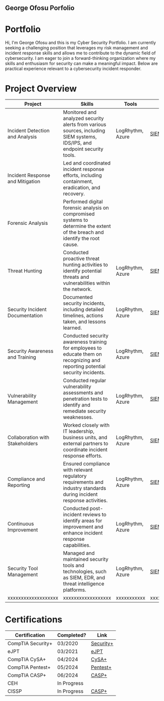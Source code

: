 ## George Ofosu Porfolio

# Portfolio

Hi, I'm George Ofosu and this is my Cyber Security Portfolio. I am currently seeking a challenging position that leverages my risk management and incident response skills and allows me to contribute to the dynamic field of cybersecurity. I am eager to join a forward-thinking organization where my skills and enthusiasm for security can make a meaningful impact. Below are practical experience relevant to a cybersecurity incident responder.


# Project Overview 
|     Project     |                 Skills                |     Tools       |      Link       |
| --------------- | ------------------------------------- | --------------- | --------------- |
| Incident Detection and Analysis | Monitored and analyzed security alerts from various sources, including SIEM systems, IDS/IPS, and endpoint security tools.  | LogRhythm, Azure|  <a href="[https://google.com]https://github.com/iMentorYT/SIEM/tree/main">SIEM</a>   |
| Incident Response and Mitigation |Led and coordinated incident response efforts, including containment, eradication, and recovery. |                 |                 |
| Forensic Analysis                | Performed digital forensic analysis on compromised systems to determine the extent of the breach and identify the root cause.  |                 |                 |
| Threat Hunting | Conducted proactive threat hunting activities to identify potential threats and vulnerabilities within the network.  | LogRhythm, Azure|  <a href="[https://google.com]https://github.com/iMentorYT/SIEM/tree/main">SIEM</a>   |
| Security Incident Documentation | Documented security incidents, including detailed timelines, actions taken, and lessons learned.  | LogRhythm, Azure|  <a href="[https://google.com]https://github.com/iMentorYT/SIEM/tree/main">SIEM</a>   |
| Security Awareness and Training | Conducted security awareness training for employees to educate them on recognizing and reporting potential security incidents.  | LogRhythm, Azure|  <a href="[https://google.com]https://github.com/iMentorYT/SIEM/tree/main">SIEM</a>   |
| Vulnerability Management | Conducted regular vulnerability assessments and penetration tests to identify and remediate security weaknesses. | LogRhythm, Azure|  <a href="[https://google.com]https://github.com/iMentorYT/SIEM/tree/main">SIEM</a>   |
| Collaboration with Stakeholders | Worked closely with IT leadership, business units, and external partners to coordinate incident response efforts.  | LogRhythm, Azure|  <a href="[https://google.com]https://github.com/iMentorYT/SIEM/tree/main">SIEM</a>   |
| Compliance and Reporting | Ensured compliance with relevant regulatory requirements and industry standards during incident response activities.  | LogRhythm, Azure|  <a href="[https://google.com]https://github.com/iMentorYT/SIEM/tree/main">SIEM</a>   |
| Continuous Improvement |Conducted post-incident reviews to identify areas for improvement and enhance incident response capabilities. | LogRhythm, Azure|  <a href="[https://google.com]https://github.com/iMentorYT/SIEM/tree/main">SIEM</a>   |
| Security Tool Management | Managed and maintained security tools and technologies, such as SIEM, EDR, and threat intelligence platforms.  | LogRhythm, Azure|  <a href="[https://google.com]https://github.com/iMentorYT/SIEM/tree/main">SIEM</a>   |
| xxxxxxxxxxxxxxxxxxx | xxxxxxxxxxxxxxxxxx  | xxxxxxxxxxx| xxxxxxxxxxxxxxxxxxxxxxxxxxx   |




# Certifications 


|     Certification     |               Completed?               |     Link       |
| --------------------  | -------------------------------------- | ---------------| 
| CompTIA Security+     |                03/2020                |      [Security+](https://www.credly.com/badges/5e8c888a-3357-45df-80e0-e38619a4d3e0?source=linked_in_profile)      | 
| eJPT                  |                03/2021                |      [eJPT](https://elearnsecurity.com/verify-certificate/)        | 
| CompTIA CySA+     |                   04/2024                |      [CySA+](https://www.credly.com/badges/b019695c-75b4-4e84-b3a6-1f50f1a5265e)        | 
| CompTIA Pentest+     |                05/2024                |     [Pentest+](https://www.credly.com/earner/earned/badge/8d3c795d-156a-4627-b08a-df4791a9d74b)        | 
| CompTIA CASP+     |                   06/2024                |     [CASP+](https://www.credly.com/badges/ef81530f-51ce-4da7-833a-4d3308664bc0/public_url)        | 
| CEH     |                             In Progress                |           | 
| CISSP     |                   In Progress               |     [CASP+](https://www.credly.com/badges/ef81530f-51ce-4da7-833a-4d3308664bc0/public_url)        | 
